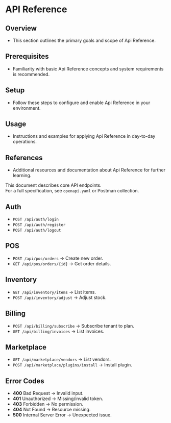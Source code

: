 # API Reference

## Overview
- This section outlines the primary goals and scope of Api Reference.

## Prerequisites
- Familiarity with basic Api Reference concepts and system requirements is recommended.

## Setup
- Follow these steps to configure and enable Api Reference in your environment.

## Usage
- Instructions and examples for applying Api Reference in day-to-day operations.

## References
- Additional resources and documentation about Api Reference for further learning.


This document describes core API endpoints.  
For a full specification, see `openapi.yaml` or Postman collection.

## Auth
- `POST /api/auth/login`
- `POST /api/auth/register`
- `POST /api/auth/logout`

## POS
- `POST /api/pos/orders` → Create new order.  
- `GET /api/pos/orders/{id}` → Get order details.  

## Inventory
- `GET /api/inventory/items` → List items.  
- `POST /api/inventory/adjust` → Adjust stock.  

## Billing
- `POST /api/billing/subscribe` → Subscribe tenant to plan.  
- `GET /api/billing/invoices` → List invoices.  

## Marketplace
- `GET /api/marketplace/vendors` → List vendors.  
- `POST /api/marketplace/plugins/install` → Install plugin.  

## Error Codes
- **400** Bad Request → Invalid input.  
- **401** Unauthorized → Missing/invalid token.  
- **403** Forbidden → No permission.  
- **404** Not Found → Resource missing.  
- **500** Internal Server Error → Unexpected issue.  

